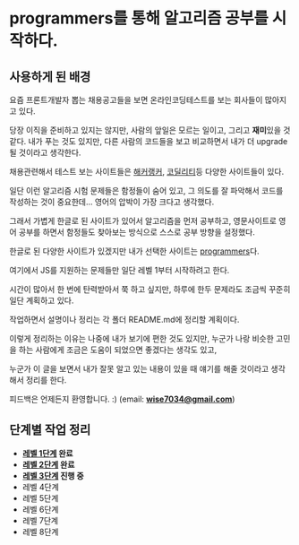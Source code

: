 # programmers를 통해 알고리즘 공부를 시작하다.

## 사용하게 된 배경

요즘 프론트개발자 뽑는 채용공고들을 보면 온라인코딩테스트를 보는 회사들이 많아지고 있다.

당장 이직을 준비하고 있지는 않지만, 사람의 앞일은 모르는 일이고, 그리고 **재미**있을 것 같다.
내가 푸는 것도 있지만, 다른 사람의 코드들을 보고 비교하면서 내가 더 upgrade 될 것이라고 생각한다.

채용관련해서 테스트 보는 사이트들은 [해커랭커](https://www.hackerrank.com/), [코딜리티](https://codility.com/programmers/)등 다양한 사이트들이 있다.

일단 이런 알고리즘 시험 문제들은 함정들이 숨어 있고, 그 의도를 잘 파악해서 코드를 작성하는 것이 중요한데... 영어의 압박이 가장 크다고 생각했다.

그래서 가볍게 한글로 된 사이트가 있어서 알고리즘을 먼저 공부하고, 영문사이트로 영어 공부를 하면서 함정들도 찾아보는 방식으로 스스로 공부 방향을 설정했다.

한글로 된 다양한 사이트가 있겠지만 내가 선택한 사이트는 [programmers](https://programmers.co.kr/learn/challenges)다.

여기에서 JS를 지원하는 문제들만 일단 레벨 1부터 시작하려고 한다.

시간이 많아서 한 번에 탄력받아서 쭉 하고 싶지만, 하루에 한두 문제라도 조금씩 꾸준히 일단 계획하고 있다.

작업하면서 설명이나 정리는 각 폴더 README.md에 정리할 계획이다.

이렇게 정리하는 이유는 나중에 내가 보기에 편한 것도 있지만, 누군가 나랑 비슷한 고민을 하는 사람에게 조금은 도움이 되었으면 좋겠다는 생각도 있고,

누군가 이 글을 보면서 내가 잘못 알고 있는 내용이 있을 때 얘기를 해줄 것이라고 생각해서 정리를 한다.

피드백은 언제든지 환영합니다. :) (email: **wise7034@gmail.com**)

## 단계별 작업 정리

* **[레벨 1단계](AlgorithmPractice/level1/README.md) 완료**
* **[레벨 2단계](AlgorithmPractice/level2/README.md) 완료**
* **[레벨 3단계](AlgorithmPractice/level3/README.md) 진행 중**
* 레벨 4단계
* 레벨 5단계
* 레벨 6단계
* 레벨 7단계
* 레벨 8단계